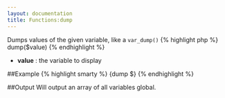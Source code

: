 ```yaml
---
layout: documentation
title: Functions:dump
---
```


Dumps values of the given variable, like a `var_dump()`
{% highlight php %}
dump($value)
{% endhighlight %}

* **value** : the variable to display

##Example
{% highlight smarty %}
{dump $}
{% endhighlight %}

##Output
Will output an array of all variables global.